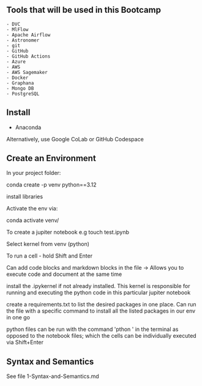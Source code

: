 ## Tools that will be used in this Bootcamp
    - DVC
    - MlFlow
    - Apache Airflow
    - Astronomer
    - git
    - GitHub
    - GitHub Actions
    - Azure
    - AWS
    - AWS Sagemaker
    - Docker
    - Graphana
    - Mongo DB
    - PostgreSQL

## Install
- Anaconda

Alternatively, use Google CoLab or GitHub Codespace

## Create an Environment 

In your project folder:

conda create -p venv python==3.12

install libraries 

Activate the env via:

conda activate venv/

To create a jupiter notebook e.g touch test.ipynb

Select kernel from venv (python)

To run a cell - hold Shift and Enter

Can add code blocks and markdown blocks in the file -> Allows you to execute code and document at the same time

install the .ipykernel if not already installed. This kernel is responsible for running and executing the python code in this particular jupiter notebook

create a requirements.txt to list the desired packages in one place. Can run the file with a specific command to install all the listed packages in our env in one go

python files can be run with the command 'pthon <filenmae>' in the terminal as opposed to the notebook files; which the cells can be individually executed via Shift+Enter

## Syntax and Semantics

See file 1-Syntax-and-Semantics.md








